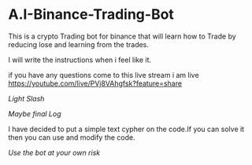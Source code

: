# A.I-Binance-Trading-Bot
This is a crypto Trading bot for binance that will learn how to Trade by reducing lose and learning from the trades.

I will write the instructions when i feel like it.

if you have any questions come to this live stream i am live https://youtube.com/live/PVj8VAhgfsk?feature=share

*Light Slash*

*Maybe final Log*

I have decided to put a simple text cypher on the code.If you can solve it then you can use and modify the code.

*Use the bot at your own risk*

